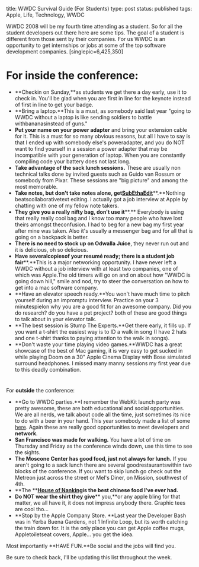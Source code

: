 title: WWDC Survival Guide (For Students)
type: post
status: published
tags: Apple, Life, Technology, WWDC


WWDC 2008 will be my fourth time attending as a student. So for all the student developers out there here are some tips. The goal of a student is different from those sent by their companies. For us WWDC is an opportunity to get internships or jobs at some of the top software development companies. [singlepic=6,425,350] 

# For **inside** the conference:

  * **Checkin on Sunday,**as students we get there a day early, use it to check in. You'll be glad when you are first in line for the keynote instead of first in line to get your badge.
  * **Bring a laptop.**This is a must, as somebody said last year "going to WWDC without a laptop is like sending soldiers to battle withbananasinstead of guns."
  * **Put your name on your power adapter** and bring your extension cable for it. This is a must for so many obvious reasons, but all I have to say is that I ended up with somebody else's poweradapter, and you do NOT want to find yourself in a session a power adapter that may be incompatible with your generation of laptop. When you are constantly compiling code your battery does not last long.
  * **Take advantage of the sack lunch sessions.** These are usually non technical talks done by invited guests such as Guido van Rossum or somebody from Pixar. These sessions are "big picture" and among the most memorable.
  * **Take notes, but don't take notes alone, get**[**SubEthaEdit**](http://subethaedit.de/index.html)**.**Nothing beatscollaborativetext editing. I actually got a job interview at Apple by chatting with one of my fellow note takers.
  * **They give you a really nifty bag, don't use it****.** Everybody is using that really really cool bag and I know too many people who have lost theirs amongst theconfusion. I had to beg for a new bag my first year after mine was taken. Also it's usually a messenger bag and for all that is going on a backpack is better.
  * **There is no need to stock up on Odwalla Juice**, they never run out and it is delicious, oh so delicious.
  * **Have severalcopiesof your resumé ready; there is a student job fair****.**This is a major networking opportunity. I have never left a WWDC without a job interview with at least two companies, one of which was Apple.The old timers will go on and on about how "WWDC is going down hill," smile and nod, try to steer the conversation on how to get into a mac software company.
  * **Have an elevator speech ready.**You won't have much time to pitch yourself during an impromptu interview. Practice on your 3 minutespielon why you are a good fit for an awesome company. Did you do research? do you have a pet project? both of these are good things to talk about in your elevator talk.
  * **The best session is Stump The Experts.**Get there early, it fills up. If you want a t-shirt the easiest way is to ID a walk in song (I have 2 hats and one t-shirt thanks to paying attention to the walk in songs).
  * **Don't waste your time playing video games.**WWDC has a great showcase of the best of Mac gaming, it is very easy to get sucked in while playing Doom on a 30" Apple Cinema Display with Bose simulated surround headphones. I missed many manny sessions my first year due to this deadly combination.

# 

For **outside** the conference:

  * **Go to WWDC parties.**I remember the WebKit launch party was pretty awesome, these are both educational and social opportunities. We are all nerds, we talk about code all the time, just sometimes its nice to do with a beer in your hand. This year somebody made a list of some [here](http://upcoming.yahoo.com/tag/wwdc/). Again these are really good opportunities to meet developers and **network**.
  * **San Francisco was made for walking.** You have a lot of time on Thursday and Friday as the conference winds down, use this time to see the sights.
  * **The Moscone Center has good food, just not always for lunch.** If you aren't going to a sack lunch there are several goodrestaurantswithin two blocks of the conference. If you want to skip lunch go check out the Metreon just across the street or Mel's Diner, on Mission, southwest of 4th.
  * **The **[**House of Nanking**](http://maps.google.com/maps?f=q&hl=en&geocode=&q=house+of+nanking,san+francisco&jsv=114&sll=37.0625,-95.677068&sspn=47.972233,86.748047&ie=UTF8&cd=1&latlng=37796528,-122405360,10105956810064744082&ei=XCxJSJWUPJCqqgKH9Zi0BA)**is the best chinese food I've ever had.**
  * **Do NOT wear the shirt they give**** you,**or any apple bling for that matter, we all have it, it does not impress anybody there. Graphic tees are cool tho...
  * **Stop by the Apple Company Store. **Last year the Developer Bash was in Yerba Buena Gardens, not 1 Infinite Loop, but its worth catching the train down for. It is the only place you can get Apple coffee mugs, Appletoiletseat covers, Apple... you get the idea.

Most importantly **HAVE FUN.**Be social and the jobs will find you.

Be sure to check back, I'll be updating this list throughout the week.
